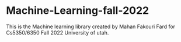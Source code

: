 # Machine-Learning-fall-2022
This is the Machine learning library created by Mahan Fakouri Fard for Cs5350/6350 Fall 2022 University of utah.

